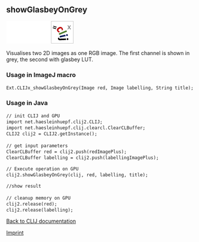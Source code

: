 ## showGlasbeyOnGrey
<img src="images/mini_empty_logo.png"/><img src="images/mini_empty_logo.png"/><img src="images/mini_clijx_logo.png"/>

Visualises two 2D images as one RGB image. The first channel is shown in grey, the second with glasbey LUT.

### Usage in ImageJ macro
```
Ext.CLIJx_showGlasbeyOnGrey(Image red, Image labelling, String title);
```


### Usage in Java
```
// init CLIJ and GPU
import net.haesleinhuepf.clij2.CLIJ;
import net.haesleinhuepf.clij.clearcl.ClearCLBuffer;
CLIJ2 clij2 = CLIJ2.getInstance();

// get input parameters
ClearCLBuffer red = clij2.push(redImagePlus);
ClearCLBuffer labelling = clij2.push(labellingImagePlus);
```

```
// Execute operation on GPU
clij2.showGlasbeyOnGrey(clij, red, labelling, title);
```

```
//show result

// cleanup memory on GPU
clij2.release(red);
clij2.release(labelling);
```


[Back to CLIJ documentation](https://clij.github.io/)

[Imprint](https://clij.github.io/imprint)
